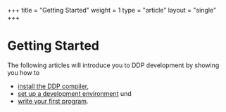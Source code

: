 +++
title = "Getting Started"
weight = 1
type = "article"
layout = "single"
+++

# Getting Started

The following articles will introduce you to DDP development by showing you how to
* [install the DDP compiler](/Bedienungsanleitung/en/Einstieg/Installation), 
* [set up a development environment](/Bedienungsanleitung/en/Einstieg/Entwicklungs-umgebung-einrichten) und 
* [write your first program](/Bedienungsanleitung/en/Einstieg/Erstes-Programm).